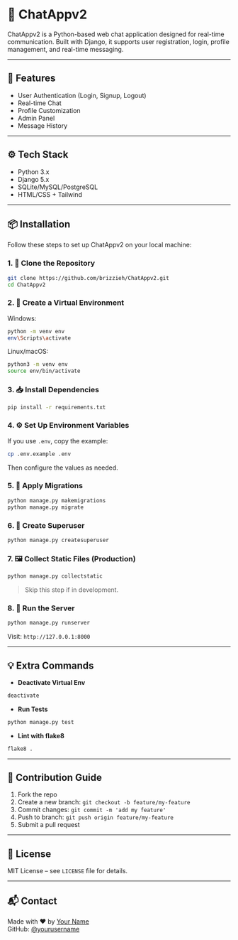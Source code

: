 # 💬 ChatAppv2

ChatAppv2 is a Python-based web chat application designed for real-time communication. Built with Django, it supports user registration, login, profile management, and real-time messaging.

---

## 🚀 Features

- User Authentication (Login, Signup, Logout)
- Real-time Chat
- Profile Customization
- Admin Panel
- Message History

---

## ⚙️ Tech Stack

- Python 3.x
- Django 5.x
- SQLite/MySQL/PostgreSQL
- HTML/CSS + Tailwind

---

## 📦 Installation

Follow these steps to set up ChatAppv2 on your local machine:

### 1. 🐍 Clone the Repository

```bash
git clone https://github.com/brizzieh/ChatAppv2.git
cd ChatAppv2
```

### 2. 📁 Create a Virtual Environment

Windows:
```bash
python -m venv env
env\Scripts\activate
```

Linux/macOS:
```bash
python3 -m venv env
source env/bin/activate
```

### 3. 📥 Install Dependencies

```bash
pip install -r requirements.txt
```

### 4. ⚙️ Set Up Environment Variables

If you use `.env`, copy the example:

```bash
cp .env.example .env
```

Then configure the values as needed.

### 5. 🧩 Apply Migrations

```bash
python manage.py makemigrations
python manage.py migrate
```

### 6. 👤 Create Superuser

```bash
python manage.py createsuperuser
```

### 7. 🖼️ Collect Static Files (Production)

```bash
python manage.py collectstatic
```

> Skip this step if in development.

### 8. 🏃 Run the Server

```bash
python manage.py runserver
```

Visit: `http://127.0.0.1:8000`

---

## 💡 Extra Commands

- **Deactivate Virtual Env**
```bash
deactivate
```

- **Run Tests**
```bash
python manage.py test
```

- **Lint with flake8**
```bash
flake8 .
```

---

## 🧠 Contribution Guide

1. Fork the repo
2. Create a new branch: `git checkout -b feature/my-feature`
3. Commit changes: `git commit -m 'add my feature'`
4. Push to branch: `git push origin feature/my-feature`
5. Submit a pull request

---

## 📄 License

MIT License – see `LICENSE` file for details.

---

## 📬 Contact

Made with ❤️ by [Your Name](mailto:your.email@example.com)  
GitHub: [@yourusername](https://github.com/yourusername)